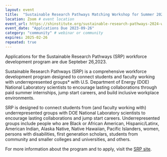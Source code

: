 ```yaml
---
layout: event
title:  "Sustainable Research Pathways Matching Workshop for Summer 2024"
location: Zoom # event location
event_url: https://shinstitute.org/sustainable-research-pathways-2024-workshop/# optional
event_date: "Applcations Due 2023-09-26"
category: "community" # webinar or community
expires: 2025-02-26
repeated: true
---
```


Applications for the Sustainable Research Pathways (SRP) workforce development program are due Septeber 26,2023.

Sustainable Research Pathways (SRP) is a comprehensive workforce development program designed to connect students and faculty working with underrepresented groups* with U.S. Department of Energy (DOE) National Laboratory scientists to encourage lasting collaborations through paid summer internships, jump start careers, and build inclusive workplace environments.

SRP is designed to connect students from (and faculty working with) underrepresented groups with DOE National Laboratory scientists to encourage lasting collaborations and jump start careers. Underrepresented groups include people who are Black or African American, Hispanic/Latinx, American Indian, Alaska Native, Native Hawaiian, Pacific Islanders, women, persons with disabilities, first generation scholars, students from community and smaller colleges and universities, and others.

For more information about the program and to apply, visit the [SRP site](https://shinstitute.org/sustainable-research-pathways-2024-workshop/).

